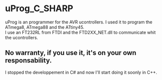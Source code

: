 # uProg_C_SHARP
uProg is an programmer for the AVR ucontrollers. I used it to program the ATmega8, ATmega88 and the ATtiny45.  
I use an FT232RL from FTDI and the FTD2XX_NET.dll to communicate whit the ucontrollers.
## No warranty, if you use it, it's on your own responsability.  
I stopped the developpement in C# and now I'll start doing it soonly in C++.
